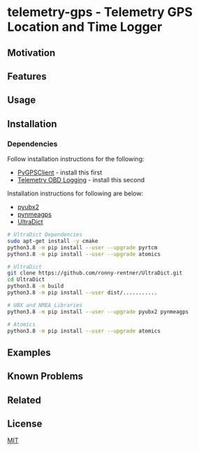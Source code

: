 # telemetry-gps - Telemetry GPS Location and Time Logger

## Motivation

## Features

## Usage

## Installation

### Dependencies

Follow installation instructions for the following:

* [PyGPSClient](docs/PyGPSClient.md) - install this first
* [Telemetry OBD Logging](https://github.com/thatlarrypearson/telemetry-obd) - install this second

Installation instructions for following are below:

* [pyubx2](https://github.com/semuconsulting/pyubx2)
* [pynmeagps](https://github.com/semuconsulting/pynmeagps)
* [UltraDict](https://github.com/ronny-rentner/UltraDict)

```bash
# UltraDict Dependencies
sudo apt-get install -y cmake
python3.8 -m pip install --user --upgrade pyrtcm
python3.8 -m pip install --user --upgrade atomics

# UltraDict
git clone https://github.com/ronny-rentner/UltraDict.git
cd UltraDict
python3.8 -m build
python3.8 -m pip install --user dist/...........

# UBX and NMEA Libraries
python3.8 -m pip install --user --upgrade pyubx2 pynmeagps

# Atomics
python3.8 -m pip install --user --upgrade atomics
```

## Examples

## Known Problems

## Related

## License

[MIT](LICENSE)
